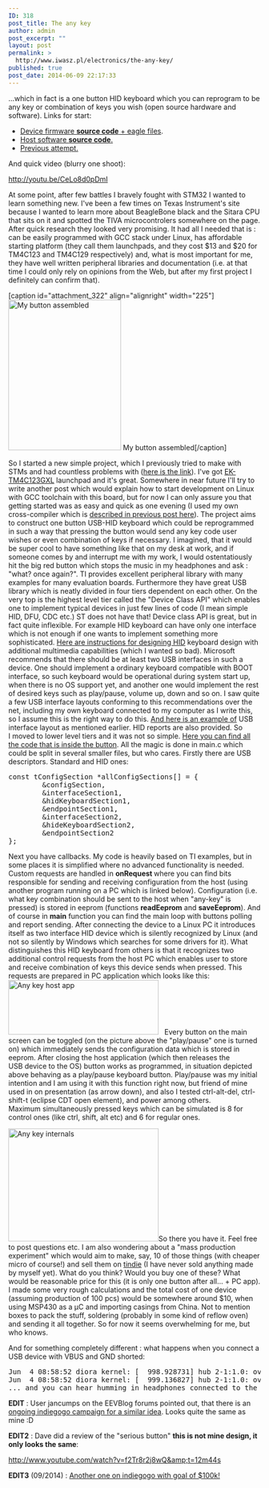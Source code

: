 ```yaml
---
ID: 318
post_title: The any key
author: admin
post_excerpt: ""
layout: post
permalink: >
  http://www.iwasz.pl/electronics/the-any-key/
published: true
post_date: 2014-06-09 22:17:33
---
```

...which in fact is a one button HID keyboard which you can reprogram to be any key or combination of keys you wish (open source hardware and software). Links for start:
<ul>
	<li><a title="Firmware and eagle" href="https://code.google.com/p/iwasz-sandbox/source/browse/#svn%2Ftrunk%2Ftm4c123-drama-button-v2">Device firmware <strong>source code</strong> + eagle files</a>.</li>
	<li><a title="Any key PC Software" href="https://code.google.com/p/iwasz-sandbox/source/browse/#svn%2Ftrunk%2Fany-key-host-app">Host software </a><strong><a title="Firmware and eagle" href="https://code.google.com/p/iwasz-sandbox/source/browse/#svn%2Ftrunk%2Ftm4c123-drama-button-v2">source code</a></strong><a title="Any key PC Software" href="https://code.google.com/p/iwasz-sandbox/source/browse/#svn%2Ftrunk%2Fany-key-host-app">.</a></li>
	<li><a href="http://www.iwasz.pl/electronics/a-chaotic-post-on-hid-keyboard-stm32f407-success-stm32f105-fail/">Previous attempt.</a></li>
</ul>
And quick video (blurry one shoot):

http://youtu.be/CeLo8d0pDmI

At some point, after few battles I bravely fought with STM32 I wanted to learn something new. I've been a few times on Texas Instrument's site because I wanted to learn more about BeagleBone black and the Sitara CPU that sits on it and spotted the TIVA microcontrolers somewhere on the page. After quick research they looked very promising. It had all I needed that is : can be easily programmed with GCC stack under Linux, has affordable starting platform (they call them launchpads, and they cost $13 and $20 for TM4C123 and TM4C129 respectively) and, what is most important for me, they have well written peripheral libraries and documentation (i.e. at that time I could only rely on opinions from the Web, but after my first project I definitely can confirm that).

[caption id="attachment_322" align="alignright" width="225"]<a href="http://www.iwasz.pl/wp-content/uploads/2014/06/IMG_20140603_012851.jpg"><img class="wp-image-322 size-medium" src="http://www.iwasz.pl/wp-content/uploads/2014/06/IMG_20140603_012851-225x300.jpg" alt="My button assembled" width="225" height="300" /></a> My button assembled[/caption]

So I started a new simple project, which I previously tried to make with STMs and had countless problems with (<a href="At%20some point, after few battles I bravely fought with STM32 I wanted to learn something new. I've been a few times on Texas Instrument's site because I wanted to learn more about BeagleBone black and their Sitara CPU and spotted the TIVA microcontrolers somewhere on the page. After quick research It looked very promising. It had all I needed that is : can be easily programmed with GCC stack under Linux, has affordable starting platform (they call them launchpads, and they cost $13 and $20 for TM4C123 and TM4C129 respectively) and, what is most important for me, they have well written peripheral libraries and documentation (i.e. at that time I could only rely on opinions from the Web, but after my first project I definitely can confirm that).   So I started a new simple project, which I previously tried to make with STMs and had countless problems with (here is the link http://www.iwasz.pl/electronics/a-chaotic-post-on-hid-keyboard-stm32f407-success-stm32f105-fail/). ">here is the link</a>). I've got <a href="http://www.ti.com/tool/ek-tm4c123gxl">EK-TM4C123GXL</a> launchpad and it's great. Somewhere in near future I'll try to write another post which would explain how to start development on Linux with GCC toolchain with this board, but for now I can only assure you that getting started was as easy and quick as one evening (I used my own cross-compiler which is <a title="my toolchain recipe" href="http://www.iwasz.pl/electronics/toolchain-for-cortex-m4/">described in previous post here</a>). The project aims to construct one button USB-HID keyboard which could be reprogrammed in such a way that pressing the button would send any key code user wishes or even combination of keys if necessary. I imagined, that it would be super cool to have something like that on my desk at work, and if someone comes by and interrupt me with my work, I would ostentatiously hit the big red button which stops the music in my headphones and ask : "what? once again?". TI provides excellent peripheral library with many examples for many evaluation boards. Furthermore they have great USB library which is neatly divided in four tiers dependent on each other. On the very top is the highest level tier called the "Device Class API" which enables one to implement typical devices in just few lines of code (I mean simple HID, DFU, CDC etc.) ST does not have that! Device class API is great, but in fact quite inflexible. For example HID keyboard can have only one interface which is not enough if one wants to implement something more sophisticated. <a href="https://www.microsoft.com/china/whdc/archive/w2kbd.mspx">Here are instructions for designing HID</a> keyboard design with additional multimedia capabilities (which I wanted so bad). Microsoft recommends that there should be at least two USB interfaces in such a device. One should implement a ordinary keyboard compatible with BOOT interface, so such keyboard would be operational during system start up, when there is no OS support yet, and another one would implement the rest of desired keys such as play/pause, volume up, down and so on. I saw quite a few USB interface layouts conforming to this recommendations over the net, including my own keyboard connected to my computer as I write this, so I assume this is the right way to do this. <a href="http://www.usblyzer.com/reports/usb-properties/usb-keyboard.html">And here is an example of</a> USB interface layout as mentioned earlier. HID reports are also provided. So I moved to lower level tiers and it was not so simple. <a href="https://code.google.com/p/iwasz-sandbox/source/browse/#svn%2Ftrunk%2Ftm4c123-drama-button-v2">Here you can find all the code that is inside the button</a>. All the magic is done in main.c which could be split in several smaller files, but who cares. Firstly there are USB descriptors. Standard and HID ones:
<pre lang="c">const tConfigSection *allConfigSections[] = {
        &amp;configSection,
        &amp;interfaceSection1,
        &amp;hidKeyboardSection1,
        &amp;endpointSection1,
        &amp;interfaceSection2,
        &amp;hideKeyboardSection2,
        &amp;endpointSection2
};
</pre>
Next you have callbacks. My code is heavily based on TI examples, but in some places it is simplified where no advanced functionality is needed. Custom requests are handled in <strong>onRequest </strong>where you can find bits responsible for sending and receiving configuration from the host (using another program running on a PC which is linked below). Configuration (i.e. what key combination should be sent to the host when "any-key" is pressed) is stored in eeprom (functions <strong>readEeprom</strong> and <strong>saveEeprom</strong>). And of course in <strong>main</strong> function you can find the main loop with buttons polling and report sending. After connecting the device to a Linux PC it introduces itself as two interface HID device which is silently recognized by Linux (and not so silently by Windows which searches for some drivers for it). What distinguishes this HID keyboard from others is that it recognizes two additional control requests from the host PC which enables user to store and receive combination of keys this device sends when pressed. This requests are prepared in PC application which looks like this: <a href="http://www.iwasz.pl/wp-content/uploads/2014/06/904881400189746306.png"><img class="alignnone size-medium wp-image-331" src="http://www.iwasz.pl/wp-content/uploads/2014/06/904881400189746306-300x109.png" alt="Any key host app" width="300" height="109" /></a>   Every button on the main screen can be toggled (on the picture above the "play/pause" one is turned on) which immediately sends the configuration data which is stored in eeprom. After closing the host application (which then releases the USB device to the OS) button works as programmed, in situation depicted above behaving as a play/pause keyboard button. Play/pause was my initial intention and I am using it with this function right now, but friend of mine used in on presentation (as arrow down), and also I tested ctrl-alt-del, ctrl-shift-t (eclipse CDT open element), and power among others. Maximum simultaneously pressed keys which can be simulated is 8 for control ones (like ctrl, shift, alt etc) and 6 for regular ones.

<a href="http://www.iwasz.pl/wp-content/uploads/2014/06/IMG_20140609_234756.jpg"><img class="alignleft wp-image-336 size-medium" src="http://www.iwasz.pl/wp-content/uploads/2014/06/IMG_20140609_234756-300x225.jpg" alt="Any key internals" width="300" height="225" /></a>So there you have it. Feel free to post questions etc. I am also wondering about a "mass production experiment" which would aim to make, say, 10 of those things (with cheaper micro of course!) and sell them on <a href="https://www.tindie.com/">tindie</a> (I have never sold anything made by myself yet). What do you think? Would you buy one of these? What would be reasonable price for this (it is only one button after all... + PC app). I made some very rough calculations and the total cost of one device (assuming production of 100 pcs) would be somewhere around $10, when using MSP430 as a µC and importing casings from China. Not to mention boxes to pack the stuff, soldering (probably in some kind of reflow oven) and sending it all together. So for now it seems overwhelming for me, but who knows.

And for something completely different : what happens when you connect a USB device with VBUS and GND shorted:
<pre>Jun  4 08:58:52 diora kernel: [  998.928731] hub 2-1:1.0: over-current condition on port 1
Jun  4 08:58:52 diora kernel: [  999.136827] hub 2-1:1.0: over-current condition on port 2
... and you can hear humming in headphones connected to the PC.</pre>
<strong>EDIT</strong> : User jancumps on the EEVBlog forums pointed out, that there is an <a href="https://www.indiegogo.com/projects/very-serious-button">ongoing indiegogo campaign for a similar idea</a>. Looks quite the same as mine :D

<strong>EDIT2</strong> : Dave did a review of the "serious button" <strong>this is not mine design, it only looks the same</strong>:

http://www.youtube.com/watch?v=f2Tr8r2j8wQ&amp;t=12m44s

<strong>EDIT3</strong> (09/2014) : <a href="https://www.indiegogo.com/projects/bttn/x/7931932">Another one on indiegogo with goal of $100k!</a>